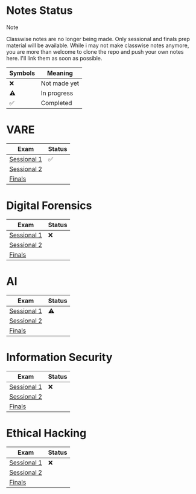 # Notes Status

> [!NOTE]
> Classwise notes are no longer being made. Only sessional and finals prep material will be available.
> While i may not make classwise notes anymore, you are more than welcome to clone the repo and push your own notes here. I'll link them as soon as possible.


| Symbols            | Meaning      |
| ------------------ | ------------ |
| :x:                | Not made yet |
| :warning:          | In progress  | 
| :white_check_mark: | Completed    |

# VARE
<!--

| Week #  | Date                                               | Status     | Content         |
| ------- | -------------------------------------------------- | ---------- | --------------- |
| Week 1  | 23rd Jan, 2024                                     | N/A        | Class Cancelled |
| Week 1  | [25th Jan, 2024](VARE/1_VARE_25th_Jan,%202024.md)  | Incomplete |                 |
| Week 2  | [30th Jan, 2024](VARE/2_VARE_30th_Jan,%202024.md)  | Incomplete |                 |
| Week 2  | [1st Feb, 2024](VARE/3_VARE_1st_Feb,%202024.md)    |            |                 |
| Week 3  | [6th Feb, 2024](VARE/4_VARE_6th_Feb,%202024.md)    |            |                 |
| Week 3  | [8th Feb, 2024](VARE/5_VARE_8th_Feb,%202024.md)    |            |                 |
| Week 4  | [13th Feb, 2024](VARE/6_VARE_13th_Feb,%202024.md)  |            |                 |
| Week 4  | [15th Feb, 2024](VARE/7_VARE_15th_Feb,%202024.md)  |            |                 |
| Week 5  | [20th Feb, 2024](VARE/8_VARE_20th_Feb,%202024.md)  |            |                 |
| Week 5  | [22nd Feb, 2024](VARE/9_VARE_22nd_Feb,%202024.md)  |            |                 |
| Week 6  | [27th Feb, 2024](VARE/10_VARE_27th_Feb,%202024.md) |            |                 |
| Week 6  | [29th Feb, 2024](VARE/11_VARE_29th_Feb,%202024.md) |            |                 |
| Week 7  | [5th Mar, 2024](VARE/12_VARE_5th_Mar,%202024.md)   |            |                 |
| Week 7  | [7th Mar, 2024](VARE/13_VARE_7th_Mar,%202024.md)   |            |                 |
| Week 8  | [12th Mar, 2024](VARE/14_VARE_12th_Mar,%202024.md) |            |                 |
| Week 8  | [14th Mar, 2024](VARE/15_VARE_14th_Mar,%202024.md) |            |                 |
| Week 9  | [19th Mar, 2024](VARE/16_VARE_19th_Mar,%202024.md) |            |                 |
| Week 9  | [21th Mar, 2024](VARE/17_VARE_21th_Mar,%202024.md) |            |                 |
| Week 10 | [26th Mar, 2024](VARE/18_VARE_26th_Mar,%202024.md) |            |                 |
| Week 10 | [28th Mar, 2024](VARE/19_VARE_28th_Mar,%202024.md) |            |                 |
| Week 11 | [2nd Apr, 2024](VARE/20_VARE_2nd_Apr,%202024.md)   |            |                 |
| Week 11 | [4th Apr, 2024](VARE/21_VARE_4th_Apr,%202024.md)   |            |                 |
| Week 12 | [9th Apr, 2024](VARE/22_VARE_9th_Apr,%202024.md)   |            |                 |
| Week 12 | [11th Apr, 2024](VARE/23_VARE_11th_Apr,%202024.md) |            |                 |
| Week 13 | [16th Apr, 2024](VARE/24_VARE_16th_Apr,%202024.md) |            |                 |
| Week 13 | [18th Apr, 2024](VARE/25_VARE_18th_Apr,%202024.md) |            |                 |
| Week 14 | [23rd Apr, 2024](VARE/26_VARE_23rd_Apr,%202024.md) |            |                 |
| Week 14 | [25th Apr, 2024](VARE/27_VARE_25th_Apr,%202024.md) |            |                 |
| Week 15 | [30th Apr, 2024](VARE/28_VARE_30th_Apr,%202024.md) |            |                 |
| Week 15 | [2nd May, 2024](VARE/29_VARE_2nd_May,%202024.md)   |            |                 |
| Week 16 | [7th May, 2024](VARE/30_VARE_7th_May,%202024.md)   |            |                 |
| Week 16 | [9th May, 2024](VARE/31_VARE_9th_May,%202024.md)   |            |                 |
| Week 17 | [14th May, 2024](VARE/32_VARE_14th_May,%202024.md) |            |                 |
| Week 17 | [16th May, 2024](VARE/33_VARE_16th_May,%202024.md) |            |                 |
-->

| Exam                                                                     | Status             |
| ------------------------------------------------------------------------ | ------------------ |
| [Sessional 1](VARE/Sessional%201%20Prep/Sessional%201%20Prep%20Notes.md) | :white_check_mark: |
| [Sessional 2](VARE/Sessional%202%20Prep/Sessional%202%20Prep%20Notes.md) |                    |
| [Finals](VARE/Finals%20Prep/Finals%20Prep%20Notes.md)                    |                    |

# Digital Forensics
<!--
| Week #  | Date                                                         | Status     | Content         |
| ------- | ------------------------------------------------------------ | ---------- | --------------- |
| Week 1  | 23rd Jan, 2024                                               | N/A        | Class Cancelled |
| Week 1  | 25th Jan, 2024                                               | N/A        | Class Cancelled |
| Week 2  | 30th Jan, 2024                                               | N/A        | Class Cancelled |
| Week 2  | [1st Feb, 2024](Forensics/3_Forensics_1st_Feb,%202024.md)    | Incomplete |                 |
| Week 3  | [6th Feb, 2024](Forensics/4_Forensics_6th_Feb,%202024.md)    |            |                 |
| Week 3  | [8th Feb, 2024](Forensics/5_Forensics_8th_Feb,%202024.md)    |            |                 |
| Week 4  | [13th Feb, 2024](Forensics/6_Forensics_13th_Feb,%202024.md)  |            |                 |
| Week 4  | [15th Feb, 2024](Forensics/7_Forensics_15th_Feb,%202024.md)  |            |                 |
| Week 5  | [20th Feb, 2024](Forensics/8_Forensics_20th_Feb,%202024.md)  |            |                 |
| Week 5  | [22nd Feb, 2024](Forensics/9_Forensics_22nd_Feb,%202024.md)  |            |                 |
| Week 6  | [27th Feb, 2024](Forensics/10_Forensics_27th_Feb,%202024.md) |            |                 |
| Week 6  | [29th Feb, 2024](Forensics/11_Forensics_29th_Feb,%202024.md) |            |                 |
| Week 7  | [5th Mar, 2024](Forensics/12_Forensics_5th_Mar,%202024.md)   |            |                 |
| Week 7  | [7th Mar, 2024](Forensics/13_Forensics_7th_Mar,%202024.md)   |            |                 |
| Week 8  | [12th Mar, 2024](Forensics/14_Forensics_12th_Mar,%202024.md) |            |                 |
| Week 8  | [14th Mar, 2024](Forensics/15_Forensics_14th_Mar,%202024.md) |            |                 |
| Week 9  | [19th Mar, 2024](Forensics/16_Forensics_19th_Mar,%202024.md) |            |                 |
| Week 9  | [21th Mar, 2024](Forensics/17_Forensics_21th_Mar,%202024.md) |            |                 |
| Week 10 | [26th Mar, 2024](Forensics/18_Forensics_26th_Mar,%202024.md) |            |                 |
| Week 10 | [28th Mar, 2024](Forensics/19_Forensics_28th_Mar,%202024.md) |            |                 |
| Week 11 | [2nd Apr, 2024](Forensics/20_Forensics_2nd_Apr,%202024.md)   |            |                 |
| Week 11 | [4th Apr, 2024](Forensics/21_Forensics_4th_Apr,%202024.md)   |            |                 |
| Week 12 | [9th Apr, 2024](Forensics/22_Forensics_9th_Apr,%202024.md)   |            |                 |
| Week 12 | [11th Apr, 2024](Forensics/23_Forensics_11th_Apr,%202024.md) |            |                 |
| Week 13 | [16th Apr, 2024](Forensics/24_Forensics_16th_Apr,%202024.md) |            |                 |
| Week 13 | [18th Apr, 2024](Forensics/25_Forensics_18th_Apr,%202024.md) |            |                 |
| Week 14 | [23rd Apr, 2024](Forensics/26_Forensics_23rd_Apr,%202024.md) |            |                 |
| Week 14 | [25th Apr, 2024](Forensics/27_Forensics_25th_Apr,%202024.md) |            |                 |
| Week 15 | [30th Apr, 2024](Forensics/28_Forensics_30th_Apr,%202024.md) |            |                 |
| Week 15 | [2nd May, 2024](Forensics/29_Forensics_2nd_May,%202024.md)   |            |                 |
| Week 16 | [7th May, 2024](Forensics/30_Forensics_7th_May,%202024.md)   |            |                 |
| Week 16 | [9th May, 2024](Forensics/31_Forensics_9th_May,%202024.md)   |            |                 |
| Week 17 | [14th May, 2024](Forensics/32_Forensics_14th_May,%202024.md) |            |                 |
| Week 17 | [16th May, 2024](Forensics/33_Forensics_16th_May,%202024.md) |            |                 |
-->


| Exam                                                                          | Status |
| ----------------------------------------------------------------------------- | ------ |
| [Sessional 1](Forensics/Sessional%201%20Prep/Sessional%201%20Prep%20Notes.md) | :x:    |
| [Sessional 2](Forensics/Sessional%202%20Prep/Sessional%202%20Prep%20Notes.md) |        |
| [Finals](Forensics/Finals%20Prep/Finals%20Prep%20Notes.md)                    |        |


# AI
<!--
| Week #  | Date                                           | Status       | Content         |
| ------- | ---------------------------------------------- | ------------ | --------------- |
| Week 1  | 23rd Jan, 2024                                 | N/A          | Class Cancelled |
| Week 1  | [25th Jan, 2024](AI/1_AI_25th_Jan,%202024.md)  | Complete-ish | Introductory    |
| Week 2  | [30th Jan, 2024](AI/2_AI_30th_Jan,%202024.md)  | Incomplete   | AI Chapter 1    |
| Week 2  | 1st Feb, 2024                                  | N/A          | Quiz            |
| Week 3  | [6th Feb, 2024](AI/4_AI_6th_Feb,%202024.md)    |              |                 |
| Week 3  | [8th Feb, 2024](AI/5_AI_8th_Feb,%202024.md)    |              |                 |
| Week 4  | [13th Feb, 2024](AI/6_AI_13th_Feb,%202024.md)  |              |                 |
| Week 4  | [15th Feb, 2024](AI/7_AI_15th_Feb,%202024.md)  |              |                 |
| Week 5  | [20th Feb, 2024](AI/8_AI_20th_Feb,%202024.md)  |              |                 |
| Week 5  | [22nd Feb, 2024](AI/9_AI_22nd_Feb,%202024.md)  |              |                 |
| Week 6  | [27th Feb, 2024](AI/10_AI_27th_Feb,%202024.md) |              |                 |
| Week 6  | [29th Feb, 2024](AI/11_AI_29th_Feb,%202024.md) |              |                 |
| Week 7  | [5th Mar, 2024](AI/12_AI_5th_Mar,%202024.md)   |              |                 |
| Week 7  | [7th Mar, 2024](AI/13_AI_7th_Mar,%202024.md)   |              |                 |
| Week 8  | [12th Mar, 2024](AI/14_AI_12th_Mar,%202024.md) |              |                 |
| Week 8  | [14th Mar, 2024](AI/15_AI_14th_Mar,%202024.md) |              |                 |
| Week 9  | [19th Mar, 2024](AI/16_AI_19th_Mar,%202024.md) |              |                 |
| Week 9  | [21th Mar, 2024](AI/17_AI_21th_Mar,%202024.md) |              |                 |
| Week 10 | [26th Mar, 2024](AI/18_AI_26th_Mar,%202024.md) |              |                 |
| Week 10 | [28th Mar, 2024](AI/19_AI_28th_Mar,%202024.md) |              |                 |
| Week 11 | [2nd Apr, 2024](AI/20_AI_2nd_Apr,%202024.md)   |              |                 |
| Week 11 | [4th Apr, 2024](AI/21_AI_4th_Apr,%202024.md)   |              |                 |
| Week 12 | [9th Apr, 2024](AI/22_AI_9th_Apr,%202024.md)   |              |                 |
| Week 12 | [11th Apr, 2024](AI/23_AI_11th_Apr,%202024.md) |              |                 |
| Week 13 | [16th Apr, 2024](AI/24_AI_16th_Apr,%202024.md) |              |                 |
| Week 13 | [18th Apr, 2024](AI/25_AI_18th_Apr,%202024.md) |              |                 |
| Week 14 | [23rd Apr, 2024](AI/26_AI_23rd_Apr,%202024.md) |              |                 |
| Week 14 | [25th Apr, 2024](AI/27_AI_25th_Apr,%202024.md) |              |                 |
| Week 15 | [30th Apr, 2024](AI/28_AI_30th_Apr,%202024.md) |              |                 |
| Week 15 | [2nd May, 2024](AI/29_AI_2nd_May,%202024.md)   |              |                 |
| Week 16 | [7th May, 2024](AI/30_AI_7th_May,%202024.md)   |              |                 |
| Week 16 | [9th May, 2024](AI/31_AI_9th_May,%202024.md)   |              |                 |
| Week 17 | [14th May, 2024](AI/32_AI_14th_May,%202024.md) |              |                 |
| Week 17 | [16th May, 2024](AI/33_AI_16th_May,%202024.md) |              |                 |
-->


| Exam                                                                   | Status    |
| ---------------------------------------------------------------------- | --------- |
| [Sessional 1](AI/Sessional%201%20Prep/Sessional%201%20Prep%20Notes.md) | :warning: |
| [Sessional 2](AI/Sessional%202%20Prep/Sessional%202%20Prep%20Notes.md) |           |
| [Finals](AI/Finals%20Prep/Finals%20Prep%20Notes.md)                    |           |

# Information Security
<!--
| Week #  | Date                                                     | Status | Content         |
| ------- | -------------------------------------------------------- | ------ | --------------- |
| Week 1  | 23rd Jan, 2024                                           | N/A    | Class Cancelled |
| Week 1  | 25th Jan, 2024                                           | N/A    | Introductory    |
| Week 2  | 30th Jan, 2024                                           | N/A    | Quiz            |
| Week 2  | [1st Feb, 2024](InfoSec/3_InfoSec_1st_Feb,%202024.md)    |        | Some note       |
| Week 3  | [6th Feb, 2024](InfoSec/4_InfoSec_6th_Feb,%202024.md)    |        |                 |
| Week 3  | [8th Feb, 2024](InfoSec/5_InfoSec_8th_Feb,%202024.md)    |        |                 |
| Week 4  | [13th Feb, 2024](InfoSec/6_InfoSec_15th_Feb,%202024.md)  |        | Fiestal Cipher  |
| Week 4  | [15th Feb, 2024](InfoSec/7_InfoSec_16th_Feb,%202024.md)  |        | Galloa Fields   |
| Week 5  | [20th Feb, 2024](InfoSec/8_InfoSec_20th_Feb,%202024.md)  |        |                 |
| Week 5  | [22nd Feb, 2024](InfoSec/9_InfoSec_22nd_Feb,%202024.md)  |        |                 |
| Week 6  | [27th Feb, 2024](InfoSec/10_InfoSec_27th_Feb,%202024.md) |        |                 |
| Week 6  | [29th Feb, 2024](InfoSec/11_InfoSec_29th_Feb,%202024.md) |        |                 |
| Week 7  | [5th Mar, 2024](InfoSec/12_InfoSec_5th_Mar,%202024.md)   |        |                 |
| Week 7  | [7th Mar, 2024](InfoSec/13_InfoSec_7th_Mar,%202024.md)   |        |                 |
| Week 8  | [12th Mar, 2024](InfoSec/14_InfoSec_12th_Mar,%202024.md) |        |                 |
| Week 8  | [14th Mar, 2024](InfoSec/15_InfoSec_14th_Mar,%202024.md) |        |                 |
| Week 9  | [19th Mar, 2024](InfoSec/16_InfoSec_19th_Mar,%202024.md) |        |                 |
| Week 9  | [21th Mar, 2024](InfoSec/17_InfoSec_21th_Mar,%202024.md) |        |                 |
| Week 10 | [26th Mar, 2024](InfoSec/18_InfoSec_26th_Mar,%202024.md) |        |                 |
| Week 10 | [28th Mar, 2024](InfoSec/19_InfoSec_28th_Mar,%202024.md) |        |                 |
| Week 11 | [2nd Apr, 2024](InfoSec/20_InfoSec_2nd_Apr,%202024.md)   |        |                 |
| Week 11 | [4th Apr, 2024](InfoSec/21_InfoSec_4th_Apr,%202024.md)   |        |                 |
| Week 12 | [9th Apr, 2024](InfoSec/22_InfoSec_9th_Apr,%202024.md)   |        |                 |
| Week 12 | [11th Apr, 2024](InfoSec/23_InfoSec_11th_Apr,%202024.md) |        |                 |
| Week 13 | [16th Apr, 2024](InfoSec/24_InfoSec_16th_Apr,%202024.md) |        |                 |
| Week 13 | [18th Apr, 2024](InfoSec/25_InfoSec_18th_Apr,%202024.md) |        |                 |
| Week 14 | [23rd Apr, 2024](InfoSec/26_InfoSec_23rd_Apr,%202024.md) |        |                 |
| Week 14 | [25th Apr, 2024](InfoSec/27_InfoSec_25th_Apr,%202024.md) |        |                 |
| Week 15 | [30th Apr, 2024](InfoSec/28_InfoSec_30th_Apr,%202024.md) |        |                 |
| Week 15 | [2nd May, 2024](InfoSec/29_InfoSec_2nd_May,%202024.md)   |        |                 |
| Week 16 | [7th May, 2024](InfoSec/30_InfoSec_7th_May,%202024.md)   |        |                 |
| Week 16 | [9th May, 2024](InfoSec/31_InfoSec_9th_May,%202024.md)   |        |                 |
| Week 17 | [14th May, 2024](InfoSec/32_InfoSec_14th_May,%202024.md) |        |                 |
| Week 17 | [16th May, 2024](InfoSec/33_InfoSec_16th_May,%202024.md) |        |                 |
-->


| Exam                                                                        | Status |
| --------------------------------------------------------------------------- | ------ |
| [Sessional 1](InfoSec/Sessional%201%20Prep/Sessional%201%20Prep%20Notes.md) | :x:    |
| [Sessional 2](InfoSec/Sessional%202%20Prep/Sessional%202%20Prep%20Notes.md) |        |
| [Finals](InfoSec/Finals%20Prep/Finals%20Prep%20Notes.md)                    |        |



# Ethical Hacking
<!--
| Week #  | Date                                                                         | Status | Content         |
| ------- | ---------------------------------------------------------------------------- | ------ | --------------- |
| Week 1  | 22nd Jan, 2024                                                               | N/A    | Nothing to note |
| Week 1  | [24th Jan, 2024](Ethical%20Hacking/0_1_Ethical%20Hacking_24_Jan,%202024.md)  | N/A    | Some notes?     |
| Week 2  | 29th Jan, 2024                                                               | N/A    | Class Cancelled |
| Week 2  | [31st Jan, 2024](Ethical%20Hacking/1_Ethical%20Hacking_31st_Jan,%202024.md)  |        |                 |
| Week 3  | [5th Feb, 2024](Ethical%20Hacking/2_Ethical%20Hacking_5th_Feb,%202024.md)    |        |                 |
| Week 3  | [7th Feb, 2024](Ethical%20Hacking/3_Ethical%20Hacking_7th_Feb,%202024.md)    |        |                 |
| Week 4  | [12th Feb, 2024](Ethical%20Hacking/4_Ethical%20Hacking_12th_Feb,%202024.md)  |        | Some notes?     |
| Week 4  | [14th Feb, 2024](Ethical%20Hacking/5_Ethical%20Hacking_14th_Feb,%202024.md)  |        | Some notes?     |
| Week 5  | [19th Feb, 2024](Ethical%20Hacking/6_Ethical%20Hacking_19th_Feb,%202024.md)  |        |                 |
| Week 5  | [21st Feb, 2024](Ethical%20Hacking/7_Ethical%20Hacking_21st_Feb,%202024.md)  |        |                 |
| Week 6  | [26th Feb, 2024](Ethical%20Hacking/8_Ethical%20Hacking_26th_Feb,%202024.md)  |        |                 |
| Week 6  | [28th Feb, 2024](Ethical%20Hacking/9_Ethical%20Hacking_28th_Feb,%202024.md)  |        |                 |
| Week 7  | [4th Mar, 2024](Ethical%20Hacking/10_Ethical%20Hacking_4th_Mar,%202024.md)   |        |                 |
| Week 7  | [6th Mar, 2024](Ethical%20Hacking/11_Ethical%20Hacking_6th_Mar,%202024.md)   |        |                 |
| Week 8  | [11th Mar, 2024](Ethical%20Hacking/12_Ethical%20Hacking_11th_Mar,%202024.md) |        |                 |
| Week 8  | [13th Mar, 2024](Ethical%20Hacking/13_Ethical%20Hacking_13th_Mar,%202024.md) |        |                 |
| Week 9  | [18th Mar, 2024](Ethical%20Hacking/14_Ethical%20Hacking_18th_Mar,%202024.md) |        |                 |
| Week 9  | [20th Mar, 2024](Ethical%20Hacking/15_Ethical%20Hacking_20th_Mar,%202024.md) |        |                 |
| Week 10 | [25th Mar, 2024](Ethical%20Hacking/16_Ethical%20Hacking_25th_Mar,%202024.md) |        |                 |
| Week 10 | [27th Mar, 2024](Ethical%20Hacking/17_Ethical%20Hacking_27th_Mar,%202024.md) |        |                 |
| Week 11 | [1st Apr, 2024](Ethical%20Hacking/18_Ethical%20Hacking_1st_Apr,%202024.md)   |        |                 |
| Week 11 | [3rd Apr, 2024](Ethical%20Hacking/19_Ethical%20Hacking_3rd_Apr,%202024.md)   |        |                 |
| Week 12 | [8th Apr, 2024](Ethical%20Hacking/20_Ethical%20Hacking_8th_Apr,%202024.md)   |        |                 |
| Week 12 | [10th Apr, 2024](Ethical%20Hacking/21_Ethical%20Hacking_10th_Apr,%202024.md) |        |                 |
| Week 13 | [15th Apr, 2024](Ethical%20Hacking/22_Ethical%20Hacking_15th_Apr,%202024.md) |        |                 |
| Week 13 | [17th Apr, 2024](Ethical%20Hacking/23_Ethical%20Hacking_17th_Apr,%202024.md) |        |                 |
| Week 14 | [22nd Apr, 2024](Ethical%20Hacking/24_Ethical%20Hacking_22nd_Apr,%202024.md) |        |                 |
| Week 14 | [24th Apr, 2024](Ethical%20Hacking/25_Ethical%20Hacking_24th_Apr,%202024.md) |        |                 |
| Week 15 | [29th Apr, 2024](Ethical%20Hacking/26_Ethical%20Hacking_29th_Apr,%202024.md) |        |                 |
| Week 15 | [1st May, 2024](Ethical%20Hacking/27_Ethical%20Hacking_1st_May,%202024.md)   |        |                 |
| Week 16 | [6th May, 2024](Ethical%20Hacking/28_Ethical%20Hacking_6th_May,%202024.md)   |        |                 |
| Week 16 | [8th May, 2024](Ethical%20Hacking/29_Ethical%20Hacking_8th_May,%202024.md)   |        |                 |
| Week 17 | [13th May, 2024](Ethical%20Hacking/30_Ethical%20Hacking_13th_May,%202024.md) |        |                 |
| Week 17 | [15th May, 2024](Ethical%20Hacking/31_Ethical%20Hacking_15th_May,%202024.md) |        |                 |
-->


| Exam                                                                                  | Status |
| ------------------------------------------------------------------------------------- | ------ |
| [Sessional 1](Ethical%20Hacking/Sessional%201%20Prep/Sessional%201%20Prep%20Notes.md) | :x:    |
| [Sessional 2](Ethical%20Hacking/Sessional%202%20Prep/Sessional%202%20Prep%20Notes.md) |        |
| [Finals](Ethical%20Hacking/Finals%20Prep/Finals%20Prep%20Notes.md)                    |        |